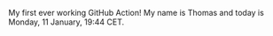 My first ever working GitHub Action!
My name is Thomas and today is Monday, 11 January, 19:44 CET. 
